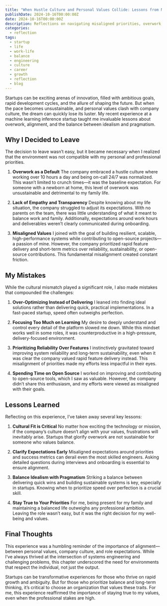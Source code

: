 ```yaml
---
title: "When Hustle Culture and Personal Values Collide: Lessons from My AI/ML Startup Journey"
publishDate: 2024-10-16T00:00:00Z
date: 2024-10-16T00:00:00Z
description: Reflections on navigating misaligned priorities, overwork, and personal growth during a brief stint at a fast-paced startup.
categories:
  - reflection
tags:
  - startup
  - life
  - work-life
  - balance
  - engineering
  - culture
  - career
  - growth
  - reflection
  - blog
---
```


Startups can be exciting arenas of innovation, filled with ambitious goals, rapid development cycles, and the allure of shaping the future.
But when the pace becomes unsustainable, and personal values clash with company culture, the dream can quickly lose its luster.
My recent experience at a machine learning inference startup taught me invaluable lessons about overwork, alignment, and the balance between idealism and pragmatism.

## Why I Decided to Leave

The decision to leave wasn’t easy, but it became necessary when I realized that the environment was not compatible with my personal and professional priorities.

1. **Overwork as a Default**
   The company embraced a hustle culture where working over 10 hours a day and being on-call 24/7 was normalized.
   This wasn’t limited to crunch times—it was the baseline expectation.
   For someone with a newborn at home, this level of overwork was unsustainable and detrimental to my family life.

2. **Lack of Empathy and Transparency**
   Despite knowing about my life situation, the company struggled to adjust its expectations.
   With no parents on the team, there was little understanding of what it meant to balance work and family.
   Additionally, expectations around work hours and deliverables weren’t clearly communicated during onboarding.

3. **Misaligned Values**
   I joined with the goal of building resilient, scalable, high-performance systems while contributing to open-source projects—a passion of mine.
   However, the company prioritized rapid feature delivery and short-term metrics over reliability, sustainability, or open-source contributions.
   This fundamental misalignment created constant friction.

## My Mistakes

While the cultural mismatch played a significant role, I also made mistakes that compounded the challenges:

1. **Over-Optimizing Instead of Delivering**
   I leaned into finding ideal solutions rather than delivering quick, practical implementations. In a fast-paced startup, speed often outweighs perfection.

2. **Focusing Too Much on Learning**
   My desire to deeply understand and control every detail of the platform slowed me down.
   While this mindset works well in some roles, it was counterproductive in a high-pressure, delivery-focused environment.

3. **Prioritizing Reliability Over Features**
   I instinctively gravitated toward improving system reliability and long-term sustainability, even when it was clear the company valued rapid feature delivery instead.
   This misalignment of priorities made my efforts less impactful in their eyes.

4. **Spending Time on Open Source**
   I worked on improving and contributing to open-source tools, which I saw as valuable.
   However, the company didn’t share this enthusiasm, and my efforts were viewed as misaligned with their goals.

## Lessons Learned

Reflecting on this experience, I’ve taken away several key lessons:

1. **Cultural Fit is Critical**
   No matter how exciting the technology or mission, if the company’s culture doesn’t align with your values, frustrations will inevitably arise.
   Startups that glorify overwork are not sustainable for someone who values balance.

2. **Clarify Expectations Early**
   Misaligned expectations around priorities and success metrics can derail even the most skilled engineers.
   Asking detailed questions during interviews and onboarding is essential to ensure alignment.

3. **Balance Idealism with Pragmatism**
   Striking a balance between delivering quick wins and building sustainable systems is key, especially in startups.
   Knowing when to prioritize speed over perfection is a crucial skill.

4. **Stay True to Your Priorities**
   For me, being present for my family and maintaining a balanced life outweighs any professional ambition.
   Leaving the role wasn’t easy, but it was the right decision for my well-being and values.

## Final Thoughts

This experience was a humbling reminder of the importance of alignment—between personal values, company culture, and role expectations.
While I’ve always thrived at the intersection of systems engineering and challenging problems, this chapter underscored the need for environments that respect the individual, not just the output.

Startups can be transformative experiences for those who thrive on rapid growth and ambiguity. But for those who prioritize balance and long-term thinking, it’s critical to choose an organization that values these traits. For me, this experience reaffirmed the importance of staying true to my values, even when the professional stakes are high.
